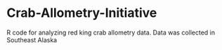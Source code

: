 # Crab-Allometry-Initiative
R code for analyzing red king crab allometry data. Data was collected in Southeast Alaska
